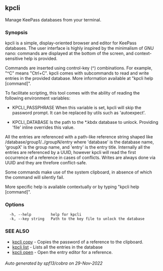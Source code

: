 ## kpcli

Manage KeePass databases from your terminal.

### Synopsis

kpcli is a simple, display-oriented browser and editor for KeePass databases. The user interface is highly inspired by the minimalism of GNU nano: commands are displayed at the bottom of the screen, and context-sensitive help is provided.

Commands are inserted using control-key (^) combinations. For example, "^C" means "Ctrl+C". kpcli comes with subcommands to read and write entries in the provided database. More information available at "kpcli help [command]". 

To facilitate scripting, this tool comes with the ability of reading the following environment variables:

  - KPCLI_PASSPHRASE 
    When this variable is set, kpcli will skip the password prompt. It can be replaced by utils such as 'autoexpect'.

  - KPCLI_DATABASE
    Is the path to the *.kbdx database to unlock. Providing 'file' inline overrides this value.

All the entries are referenced with a path-like reference string shaped like /database/group1/../groupN/entry where 'database' is the database name, 'groupX' is the group name, and 'entry' is the entry title. Internally all the entries are referenced by a UUID, however kpcli will read the first occurrence of a reference in cases of conflicts. Writes are always done via UUID and they are threfore conflict-safe.
    
Some commands make use of the system clipboard, in absence of which the command will silently fail.

More specific help is available contextually or by typing "kpcli help [command]".

### Options

```
  -h, --help         help for kpcli
  -k, --key string   Path to the key file to unlock the database
```

### SEE ALSO

* [kpcli copy](kpcli_copy.md)	 - Copies the password of a reference to the clipboard.
* [kpcli list](kpcli_list.md)	 - Lists all the entries in the database
* [kpcli open](kpcli_open.md)	 - Open the entry editor for a reference.

###### Auto generated by spf13/cobra on 29-Nov-2022
